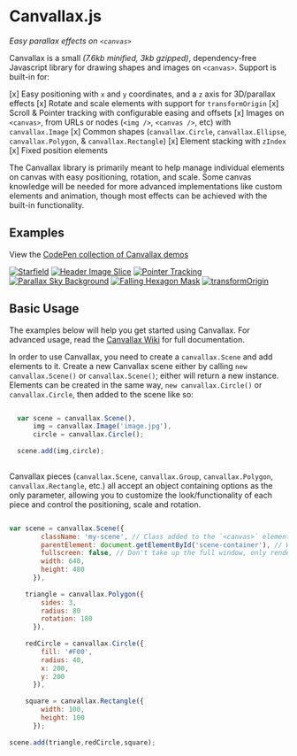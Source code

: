 # Canvallax.js
*Easy parallax effects on `<canvas>`*

Canvallax is a small *(7.6kb minified, 3kb gzipped)*, dependency-free Javascript library for drawing shapes and images on `<canvas>`. Support is built-in for:

[x] Easy positioning with `x` and `y` coordinates, and a `z` axis for 3D/parallax effects
[x] Rotate and scale elements with support for `transformOrigin`
[x] Scroll &amp; Pointer tracking with configurable easing and offsets
[x] Images on `<canvas>`, from URLs or nodes (`<img />`, `<canvas />`, etc) with `canvallax.Image`
[x] Common shapes (`canvallax.Circle`, `canvallax.Ellipse`, `canvallax.Polygon`, &amp; `canvallax.Rectangle`)
[x] Element stacking with `zIndex`
[x] Fixed position elements

The Canvallax library is primarily meant to help manage individual elements on canvas with easy positioning, rotation, and scale. Some canvas knowledge will be needed for more advanced implementations like custom elements and animation, though most effects can be achieved with the built-in functionality.


## Examples

View the [CodePen collection of Canvallax demos](http://codepen.io/collection/DrxbPo/)

[![Starfield](http://brokensquare.com/Code/Canvallax.js/img/starfield.gif)](http://codepen.io/shshaw/pen/EVdzLV) [![Header Image Slice](http://brokensquare.com/Code/Canvallax.js/img/header-slice.gif)](http://codepen.io/shshaw/pen/bVQROG)  [![Pointer Tracking](http://brokensquare.com/Code/Canvallax.js/img/pointer.gif)](http://codepen.io/shshaw/pen/RWEJMG) [![Parallax Sky Background](http://brokensquare.com/Code/Canvallax.js/img/sky.gif)](http://codepen.io/shshaw/pen/ZbExyV) [![Falling Hexagon Mask](http://brokensquare.com/Code/Canvallax.js/img/hexagons.gif)](http://codepen.io/shshaw/pen/dYdvww) [![transformOrigin](http://brokensquare.com/Code/Canvallax.js/img/transform-origin.gif)](http://codepen.io/shshaw/pen/LpMbvZ)



## Basic Usage

The examples below will help you get started using Canvallax. For advanced usage, read the [Canvallax Wiki](https://github.com/shshaw/canvallax.js/wiki/) for full documentation.

In order to use Canvallax, you need to create a `canvallax.Scene` and add elements to it. Create a new Canvallax scene either by calling `new canvallax.Scene()` or `canvallax.Scene()`; either will return a new instance. Elements can be created in the same way, `new canvallax.Circle()` or `canvallax.Circle`, then added to the scene like so:

```javascript

  var scene = canvallax.Scene(),
      img = canvallax.Image('image.jpg'),
      circle = canvallax.Circle();
  
  scene.add(img,circle);
  
```

Canvallax pieces (`canvallax.Scene`, `canvallax.Group`, `canvallax.Polygon`, `canvallax.Rectangle`, etc.) all accept an object containing options as the only parameter, allowing you to customize the look/functionality of each piece and control the positioning, scale and rotation.

```javascript

var scene = canvallax.Scene({
        className: 'my-scene', // Class added to the `<canvas>` element
        parentElement: document.getElementById('scene-container'), // Where the canvas should be appended
        fullscreen: false, // Don't take up the full window, only render at the width and height provided below.
        width: 640,
        height: 480
      }),
      
    triangle = canvallax.Polygon({
        sides: 3,
        radius: 80
        rotation: 180
      }),
    
    redCircle = canvallax.Circle({
        fill: '#F00',
        radius: 40,
        x: 200,
        y: 200  
      }),
    
    square = canvallax.Rectangle({
        width: 100,
        height: 100
      });
    
scene.add(triangle,redCircle,square);
    
```


